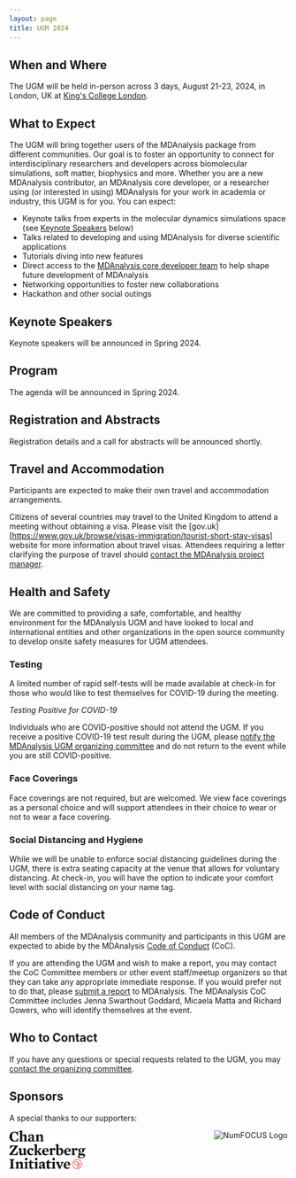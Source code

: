 ```yaml
---
layout: page
title: UGM 2024
---
```


## When and Where
The UGM will be held in-person across 3 days, August 21-23, 2024, in London, UK at [King's College London](https://www.kcl.ac.uk/visit/bush-house).

## What to Expect
The UGM will bring together users of the MDAnalysis package from different communities. Our goal is to foster an opportunity to connect for interdisciplinary researchers and developers across biomolecular simulations, soft matter, biophysics and more. Whether you are a new MDAnalysis contributor, an MDAnalysis core developer, or a researcher using (or interested in using) MDAnalysis for your work in academia or industry, this UGM is for you. You can expect:
* Keynote talks from experts in the molecular dynamics simulations space (see [Keynote Speakers](https://www.mdanalysis.org/pages/ugm2023/#keynote-speakers) below)
* Talks related to developing and using MDAnalysis for diverse scientific applications
* Tutorials diving into new features
* Direct access to the [MDAnalysis core developer team][coredev] to help shape future development of MDAnalysis
* Networking opportunities to foster new collaborations
* Hackathon and other social outings

## Keynote Speakers
Keynote speakers will be announced in Spring 2024.

## Program
The agenda will be announced in Spring 2024.

## Registration and Abstracts
Registration details and a call for abstracts will be announced shortly.

## Travel and Accommodation
Participants are expected to make their own travel and accommodation arrangements.

Citizens of several countries may travel to the United Kingdom to attend a meeting without obtaining a visa. Please visit the [gov.uk][https://www.gov.uk/browse/visas-immigration/tourist-short-stay-visas] website for more information about travel visas. Attendees requiring a letter clarifying the purpose of travel should [contact the MDAnalysis project manager][email]. 

## Health and Safety
We are committed to providing a safe, comfortable, and healthy environment for the MDAnalysis UGM and have looked to local and international entities and other organizations in the open source community to develop onsite safety measures for UGM attendees.


### Testing
A limited number of rapid self-tests will be made available at check-in for those who would like to test themselves for COVID-19 during the meeting.

*Testing Positive for COVID-19*

Individuals who are COVID-positive should not attend the UGM. If you receive a positive COVID-19 test result during the UGM, please [notify the MDAnalysis UGM organizing committee][ugm_email] and do not return to the event while you are still COVID-positive.

### Face Coverings
Face coverings are not required, but are welcomed. We view face coverings as a personal choice and will support attendees in their choice to wear or not to wear a face covering.

### Social Distancing and Hygiene
While we will be unable to enforce social distancing guidelines during the UGM, there is extra seating capacity at the venue that allows for voluntary distancing. At check-in, you will have the option to indicate your comfort level with social distancing on your name tag.

## Code of Conduct
All members of the MDAnalysis community and participants in this UGM are expected to abide by the MDAnalysis [Code of Conduct][coc] (CoC).

If you are attending the UGM and wish to make a report, you may contact the CoC Committee members or other event staff/meetup organizers so that they can take any appropriate immediate response. If you would prefer not to do that, please [submit a report][coc_report] to MDAnalysis. The MDAnalysis CoC Committee includes Jenna Swarthout Goddard, Micaela Matta and Richard Gowers, who will identify themselves at the event.

## Who to Contact
If you have any questions or special requests related to the UGM, you may [contact the organizing committee][ugm_email].

## Sponsors
A special thanks to our supporters:

<img
src="/public/images/CZI_Logo.jpg"
title="Chan Zuckerberg Initiative Logo" alt="Chan Zuckerberg Initiative Logo"
style="float: left; height: 5em; " />

<img
src="/public/images/numfocus.png"
title="NumFOCUS Logo" alt="NumFOCUS Logo"
style="float: right; height: 5em; " />

[agenda]: {{site.data_files}}/mdaUGM2023_agenda.pdf
[eventbrite]: https://www.eventbrite.com/e/mdanalysis-user-group-meeting-tickets-640669017277
[coredev]: https://www.mdanalysis.org/about/#mdanalysis-core-developers
[mne.gov.pt]: https://vistos.mne.gov.pt/en/short-stay-visas-schengen/general-information/schengen-area
[email]: mailto:community@mdanalysis.org
[coc]: https://www.mdanalysis.org/pages/conduct/
[coc_report]: https://docs.google.com/forms/d/e/1FAIpQLSeID-DiFMbXAHFeeiNgPKiCoa3FwA5I_92xE9cqlZB-3J49zA/viewform?c=0&w=1
[ugm_email]: mailto:ugm@mdanalysis.org
